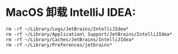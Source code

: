 
# MacOS 卸载 IntelliJ IDEA:
```
rm -rf ~/Library/Logs/JetBrains/IntelliJIdea*
rm -rf ~/Library/Application\ Support/JetBrains/IntelliJIdea*
rm -rf ~/Library/Caches/JetBrains/IntelliJIdea*
rm -rf ~/Library/Preferences/jetbrains*
```
